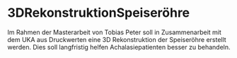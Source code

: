 # 3DRekonstruktionSpeiseröhre

Im Rahmen der Masterarbeit von Tobias Peter soll in Zusammenarbeit mit dem UKA aus Druckwerten eine 3D Rekonstruktion der Speiseröhre erstellt werden. Dies soll langfristig helfen Achalasiepatienten besser zu behandeln.
